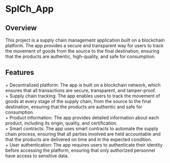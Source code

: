 # SplCh_App

<h2> Overview </h2>
This project is a supply chain management application built on a blockchain platform. The app provides a secure and transparent way for users to track the movement of goods from the source to the final destination, ensuring that the products are authentic, high-quality, and safe for consumption.

<h2>Features</h2>
+ Decentralized platform: The app is built on a blockchain network, which ensures that all transactions are secure, transparent, and tamper-proof. </br>
+ Supply chain tracking: The app enables users to track the movement of goods at every stage of the supply chain, from the source to the final destination, ensuring that the products are authentic and safe for consumption. </br>
+ Product information: The app provides detailed information about each product, including its origin, quality, and certification. </br>
+ Smart contracts: The app uses smart contracts to automate the supply chain process, ensuring that all parties involved are held accountable and that the products are delivered on time and in the expected condition. </br>
+ User authentication: The app requires users to authenticate their identity before accessing the platform, ensuring that only authorized personnel have access to sensitive data. </br>


